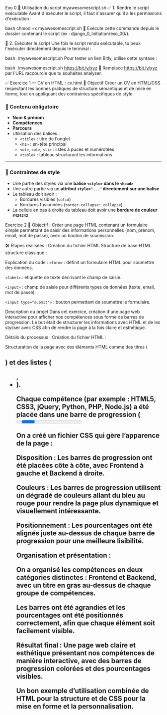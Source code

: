 Exo 0
 🐚 Utilisation du script myawesomescript.sh
 ✅ 1. Rendre le script exécutable
 Avant d'exécuter le script, il faut s'assurer qu'il a les permissions d'exécution :
 
 bash
 chmod +x myawesomescript.sh
 📁 Exécute cette commande depuis le dossier contenant le script (ex : django_0_Initiation/exo_00/).
 
 🚀 2. Exécuter le script
 Une fois le script rendu exécutable, tu peux l'exécuter directement depuis le terminal :
 
 bash
 ./myawesomescript.sh
 Pour tester un lien Bitly, utilise cette syntaxe :
 
 bash
 ./myawesomescript.sh https://bit.ly/xyz
 🔁 Remplace https://bit.ly/xyz par l'URL raccourcie que tu souhaites analyser.
 
 ✅ Exercice 1 — CV en HTML : cv.html
 🎯 Objectif
 Créer un CV en HTML/CSS respectant les bonnes pratiques de structure sémantique et de mise en forme, tout en appliquant des contraintes spécifiques de style.
 
 ### 🧱 Contenu obligatoire
 
 - **Nom & prénom**
 - **Compétences**
 - **Parcours**
 - Utilisation des balises :
   - `<title>` : titre de l'onglet
   - `<h1>` : en-tête principal
   - `<ul>`, `<ol>`, `<li>` : listes à puces et numérotées
   - `<table>` : tableau structurant les informations
 
 ---
 
 ### 🎨 Contraintes de style
 
 - Une partie des styles via une **balise `<style>` dans le `<head>`**
 - Une autre partie via un **attribut `style="..."` directement sur une balise**
 - Le tableau doit avoir :
   - Bordures visibles (`solid`)
   - Bordures fusionnées (`border-collapse: collapse`)
 - La cellule en bas à droite du tableau doit avoir une **bordure de couleur `#424242`**

Exercice 2
🎯 Objectif :
Créer une page HTML contenant un formulaire simple permettant de saisir des informations personnelles (nom, prénom, email, mot de passe), avec un bouton de soumission.

🛠️ Étapes réalisées :
Création du fichier HTML 
Structure de base HTML 
 structure classique :

Explication du code :
`<form>` : définit un formulaire HTML pour soumettre des données.

`<label>` : étiquette de texte décrivant le champ de saisie.

`<input>` : champ de saisie pour différents types de données (texte, email, mot de passe).

`<input type="submit">` : bouton permettant de soumettre le formulaire.

Description du projet
Dans cet exercice, création d'une page web interactive pour afficher nos compétences sous forme de barres de progression. Le but était de structurer les informations avec HTML et de les styliser avec CSS afin de rendre la page à la fois claire et esthétique.

Détails du processus :
Création du fichier HTML :

Structuration de la page avec des éléments HTML comme des titres (<h2>) et des listes (<ul>, <li>).

Chaque compétence (par exemple : HTML5, CSS3, jQuery, Python, PHP, Node.js) a été placée dans une barre de progression (<progress>), permettant de visualiser visuellement le niveau de chaque compétence.
Stylisation avec le fichier CSS :

On a créé un fichier CSS qui gère l’apparence de la page :

Disposition : Les barres de progression ont été placées côte à côte, avec Frontend à gauche et Backend à droite.

Couleurs : Les barres de progression utilisent un dégradé de couleurs allant du bleu au rouge pour rendre la page plus dynamique et visuellement intéressante.

Positionnement : Les pourcentages ont été alignés juste au-dessus de chaque barre de progression pour une meilleure lisibilité.

Organisation et présentation :

On a organisé les compétences en deux catégories distinctes : Frontend et Backend, avec un titre en gras au-dessus de chaque groupe de compétences.

Les barres ont été agrandies et les pourcentages ont été positionnés correctement, afin que chaque élément soit facilement visible.

Résultat final :
Une page web claire et esthétique présentant nos compétences de manière interactive, avec des barres de progression colorées et des pourcentages visibles.

Un bon exemple d’utilisation combinée de HTML pour la structure et de CSS pour la mise en forme et la personnalisation.
